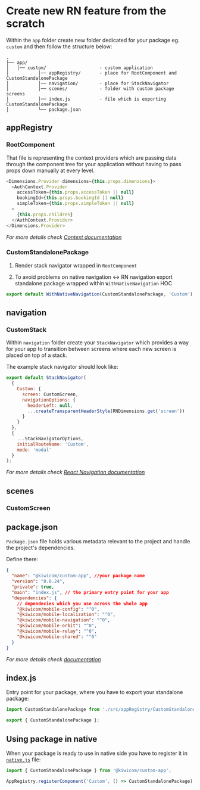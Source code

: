 # Create new RN feature from the scratch

Within the `app` folder create new folder dedicated for your package eg. `custom` and then follow the structure below:

```
.
├── app/
│   │── custom/                    - custom application
│           │── appRegistry/       - place for RootComponent and CustomStandalonePackage
│           │── navigation/        - place for StackNavigator
│           │── scenes/            - folder with custom package screens
│           │── index.js           - file which is exporting CustomStandalonePackage
│           └── package.json
```

## appRegistry

### RootComponent

That file is representing the context providers which are passing data through the component tree for your application without having to pass props down manually at every level.

```js
<Dimensions.Provider dimensions={this.props.dimensions}>
  <AuthContext.Provider
    accessToken={this.props.accessToken || null}
    bookingId={this.props.bookingId || null}
    simpleToken={this.props.simpleToken || null}
  >
    {this.props.children}
  </AuthContext.Provider>
</Dimensions.Provider>
```

_For more details check [Context documentation]('https://reactjs.org/docs/context.html')_

### CustomStandalonePackage

1. Render stack navigator wrapped in `RootComponent`

2. To avoid problems on native navigation <-> RN navigation export standalone package wrapped within `WithNativeNavigation` HOC

```js
export default WithNativeNavigation(CustomStandalonePackage, 'Custom');
```

## navigation

### CustomStack

Within `navigation` folder create your `StackNavigator` which provides a way for your app to transition between screens where each new screen is placed on top of a stack.

The example stack navigator should look like:

```js
export default StackNavigator(
  {
    Custom: {
      screen: CustomScreen,
      navigationOptions: {
        headerLeft: null,
        ...createTransparentHeaderStyle(RNDimensions.get('screen'))
      }
    }
  },
  {
    ...StackNavigatorOptions,
    initialRouteName: 'Custom',
    mode: 'modal'
  }
);
```

_For more details check [React Navigation documentation]('https://reactnavigation.org/docs/en/stack-navigator.html')_

## scenes

### CustomScreen

## package.json

`Package.json` file holds various metadata relevant to the project and handle the project's dependencies.

Define there:

```json
{
  "name": "@kiwicom/custom-app", //your package name
  "version": "0.0.24",
  "private": true,
  "main": "index.js", // the primary entry point for your app
  "dependencies": {
    // dependecies which you use across the whole app
    "@kiwicom/mobile-config": "^0",
    "@kiwicom/mobile-localization": "^0",
    "@kiwicom/mobile-navigation": "^0",
    "@kiwicom/mobile-orbit": "^0",
    "@kiwicom/mobile-relay": "^0",
    "@kiwicom/mobile-shared": "^0"
  }
}
```

_For more details check [documentation]('https://docs.npmjs.com/files/package.json')_

## index.js

Entry point for your package, where you have to export your standalone package:

```js
import CustomStandalonePackage from './src/appRegistry/CustomStandalonePackage';

export { CustomStandalonePackage };
```

## Using package in native

When your package is ready to use in native side you have to register it in [`native.js`]('https://github.com/kiwicom/mobile/blob/master/app/native.js') file:

```js
import { CustomStandalonePackage } from '@kiwicom/custom-app';

AppRegistry.registerComponent('Custom', () => CustomStandalonePackage);
```
